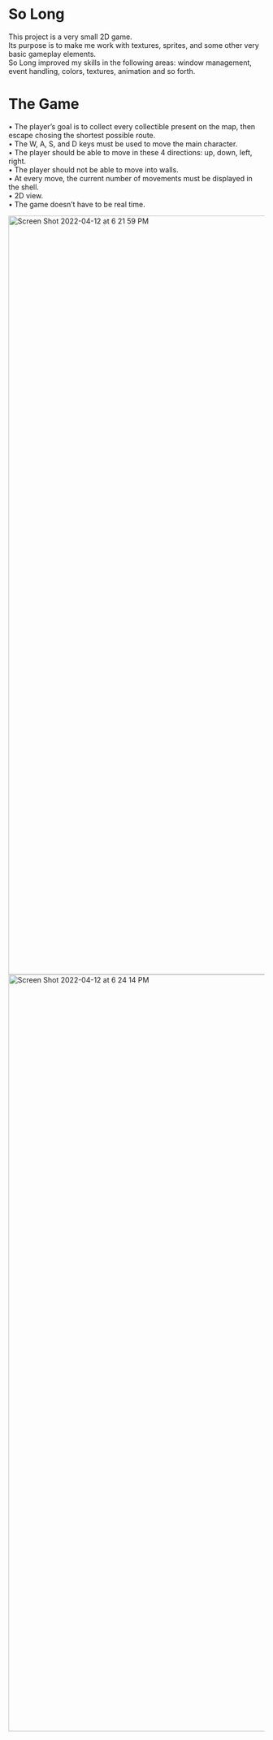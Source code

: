 # So Long
This project is a very small 2D game.  
Its purpose is to make me work with textures, sprites,
and some other very basic gameplay elements.  
So Long improved my skills in the following areas: window management,
event handling, colors, textures, animation and so forth.
# The Game
• The player’s goal is to collect every collectible present on the map, then escape
chosing the shortest possible route.  
• The W, A, S, and D keys must be used to move the main character.  
• The player should be able to move in these 4 directions: up, down, left, right.  
• The player should not be able to move into walls.  
• At every move, the current number of movements must be displayed in the shell.  
• 2D view.  
• The game doesn’t have to be real time.

<img width="1494" alt="Screen Shot 2022-04-12 at 6 21 59 PM" src="https://user-images.githubusercontent.com/91872235/163000059-0d4934c0-7087-4748-b12c-e7349f1fb601.png">


<img width="1490" alt="Screen Shot 2022-04-12 at 6 24 14 PM" src="https://user-images.githubusercontent.com/91872235/163000085-d66876a9-93f6-40dc-b9b7-3668e371bb25.png">
